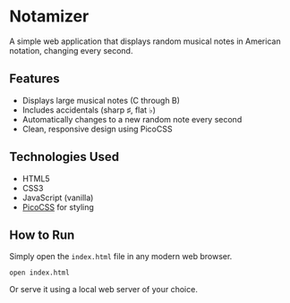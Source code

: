 # Notamizer

A simple web application that displays random musical notes in American notation, changing every second.

## Features

- Displays large musical notes (C through B)
- Includes accidentals (sharp ♯, flat ♭)
- Automatically changes to a new random note every second
- Clean, responsive design using PicoCSS

## Technologies Used

- HTML5
- CSS3
- JavaScript (vanilla)
- [PicoCSS](https://picocss.com/) for styling

## How to Run

Simply open the `index.html` file in any modern web browser.

```
open index.html
```

Or serve it using a local web server of your choice.
